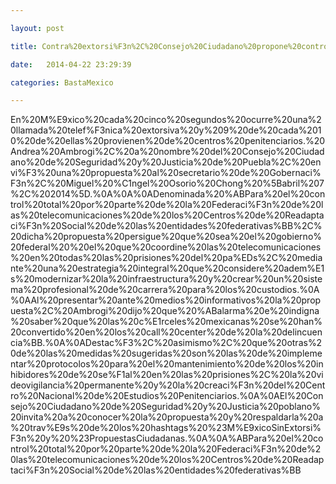 ```yaml
---

layout: post

title: Contra%20extorsi%F3n%2C%20Consejo%20Ciudadano%20propone%20control%20federal%20de%20telecomunicaciones%20en%20prisiones

date:   2014-04-22 23:29:39

categories: BastaMexico

---
```

En%20M%E9xico%20cada%20cinco%20segundos%20ocurre%20una%20llamada%20telef%F3nica%20extorsiva%20y%209%20de%20cada%2010%20de%20ellas%20provienen%20de%20centros%20penitenciarios.%20Andrea%20Ambrogi%2C%20a%20nombre%20del%20Consejo%20Ciudadano%20de%20Seguridad%20y%20Justicia%20de%20Puebla%2C%20envi%F3%20una%20propuesta%20al%20secretario%20de%20Gobernaci%F3n%2C%20Miguel%20%C1ngel%20Osorio%20Chong%20%5Babril%207%2C%202014%5D.%0A%0A%0ADenominada%20%ABPara%20el%20control%20total%20por%20parte%20de%20la%20Federaci%F3n%20de%20las%20telecomunicaciones%20de%20los%20Centros%20de%20Readaptaci%F3n%20Social%20de%20las%20entidades%20federativas%BB%2C%20dicha%20propuesta%20persigue%20que%20sea%20el%20gobierno%20federal%20%20el%20que%20coordine%20las%20telecomunicaciones%20en%20todas%20las%20prisiones%20del%20pa%EDs%2C%20mediante%20una%20estrategia%20integral%20que%20considere%20adem%E1s%20modernizar%20la%20infraestructura%20y%20crear%20un%20sistema%20profesional%20de%20carrera%20para%20los%20custodios.%0A%0AAl%20presentar%20ante%20medios%20informativos%20la%20propuesta%2C%20Ambrogi%20dijo%20que%20%ABalarma%20e%20indigna%20saber%20que%20las%20c%E1rceles%20mexicanas%20se%20han%20convertido%20en%20los%20call%20center%20de%20la%20delincuencia%BB.%0A%0ADestac%F3%2C%20asimismo%2C%20que%20otras%20de%20las%20medidas%20sugeridas%20son%20las%20de%20implementar%20protocolos%20para%20el%20mantenimiento%20de%20los%20inhibidores%20de%20se%F1al%20en%20las%20prisiones%2C%20la%20videovigilancia%20permanente%20y%20la%20creaci%F3n%20del%20Centro%20Nacional%20de%20Estudios%20Penitenciarios.%0A%0AEl%20Consejo%20Ciudadano%20de%20Seguridad%20y%20Justicia%20poblano%20invita%20a%20conocer%20la%20propuesta%20y%20respaldarla%20a%20trav%E9s%20de%20los%20hashtags%20%23M%E9xicoSinExtorsi%F3n%20y%20%23PropuestasCiudadanas.%0A%0A%ABPara%20el%20control%20total%20por%20parte%20de%20la%20Federaci%F3n%20de%20las%20telecomunicaciones%20de%20los%20Centros%20de%20Readaptaci%F3n%20Social%20de%20las%20entidades%20federativas%BB
